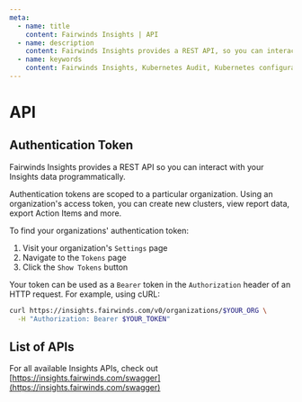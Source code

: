 ```yaml
---
meta:
  - name: title
    content: Fairwinds Insights | API
  - name: description
    content: Fairwinds Insights provides a REST API, so you can interact with your Insights data programmatically.
  - name: keywords
    content: Fairwinds Insights, Kubernetes Audit, Kubernetes configuration validation
---
```

# API
## Authentication Token
Fairwinds Insights provides a REST API so you can interact with your Insights data
programmatically.

Authentication tokens are scoped to a particular organization. Using an organization's
access token, you can create new clusters, view report data, export Action Items and more.

To find your organizations' authentication token:
1. Visit your organization's `Settings` page
2. Navigate to the `Tokens` page
3. Click the `Show Tokens` button

Your token can be used as a `Bearer` token in the `Authorization` header of an HTTP request.
For example, using cURL:
```bash
curl https://insights.fairwinds.com/v0/organizations/$YOUR_ORG \
  -H "Authorization: Bearer $YOUR_TOKEN"
```

## List of APIs
For all available Insights APIs, check out [https://insights.fairwinds.com/swagger](https://insights.fairwinds.com/swagger)
